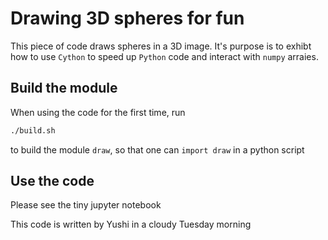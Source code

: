 # Drawing 3D spheres for fun

This piece of code draws spheres in a 3D image. It's purpose is to exhibt how to use `Cython` to speed up `Python` code and interact with `numpy` arraies.

## Build the module

When using the code for the first time, run

```sh
./build.sh
```

to build the module `draw`, so that one can `import draw` in a python script

## Use the code

Please see the tiny jupyter notebook

This code is written by Yushi in a cloudy Tuesday morning
